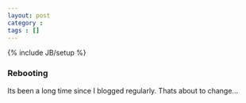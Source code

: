 ```yaml
---
layout: post
category :
tags : []
---
```

{% include JB/setup %}

### Rebooting ###

Its been a long time since I blogged regularly. Thats about to change...


